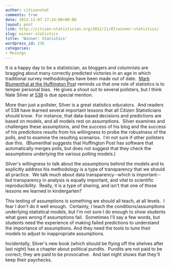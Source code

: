 ```yaml
---
author: citizenstat
comments: true
date: 2012-11-07 17:24:08+00:00
layout: post
link: http://citizen-statistician.org/2012/11/07/winner-statistics/
slug: winner-statistics
title: 'Winner: Statistics'
wordpress_id: 236
categories:
- Musings
---
```


It is a happy day to be a statistician, as bloggers and columnists are bragging about many correctly predicted victories in an age in which traditional survey methodologies have been made out of date.  [Mark Blumenthal at the Huffington Pos](http://www.huffingtonpost.com/2012/11/07/2012-poll-accuracy-obama-models-survey_n_2087117.html)t reminds us that one role of statistics is to temper personal bias.  He gives a shout out to several pollsters, but I think Nate Silver at [538](http://fivethirtyeight.blogs.nytimes.com/) is due special mention.

More than just a pollster, Silver is a great statistics educators.  And readers of 538 have learned several important lessons that all Citizen Statisticians should know.  For instance, that data-based decisions and predictions are based on models, and all models rest on assumptions.  Silver examines and challenges these assumptions, and the success of his blog and the success of his predictions results from his willingness to probe the robustness of the polls, and to examine the resulting scenarios.  I'm not sure if other pollsters due this.  (Blumenthal suggests that Huffington Post has software that automatically merges polls, but does not suggest that they check the assumptions underlying the various polling models.)

Silver's willingness to talk about the assumptions behind the models and to explicitly address his methodology is a type of transparency that we should all practice.  We talk much about data transparency--which is important--but transparency in analysis is equally important, and vital to scientific reproducibility.  Really, it is a type of sharing, and isn't that one of those lessons we learned in kindergarten?

This testing of assumptions is something we should all teach, at all levels.  I fear I don't do it well enough.  Certainly, I teach the conditions/assumptions underlying statistical models, but I'm not sure I do enough to show students what goes wrong if assumptions fail.  Sometimes I'll say a few words, but students need the experience of making failed predictions to understand the importance of assumptions. And they need the tools to tune their models to adjust to inappropriate assumptions.

Incidentally, Silver's new book (which should be flying off the shelves after last night) has a chapter about political pundits.  Pundits are not paid to be correct; they are paid to be provocative.  And last night shows that they'll keep their paychecks.
